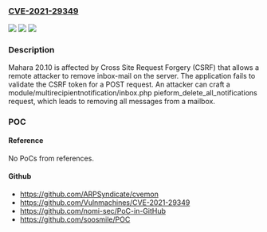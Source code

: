 ### [CVE-2021-29349](https://cve.mitre.org/cgi-bin/cvename.cgi?name=CVE-2021-29349)
![](https://img.shields.io/static/v1?label=Product&message=n%2Fa&color=blue)
![](https://img.shields.io/static/v1?label=Version&message=n%2Fa&color=blue)
![](https://img.shields.io/static/v1?label=Vulnerability&message=n%2Fa&color=brighgreen)

### Description

Mahara 20.10 is affected by Cross Site Request Forgery (CSRF) that allows a remote attacker to remove inbox-mail on the server. The application fails to validate the CSRF token for a POST request. An attacker can craft a module/multirecipientnotification/inbox.php pieform_delete_all_notifications request, which leads to removing all messages from a mailbox.

### POC

#### Reference
No PoCs from references.

#### Github
- https://github.com/ARPSyndicate/cvemon
- https://github.com/Vulnmachines/CVE-2021-29349
- https://github.com/nomi-sec/PoC-in-GitHub
- https://github.com/soosmile/POC

